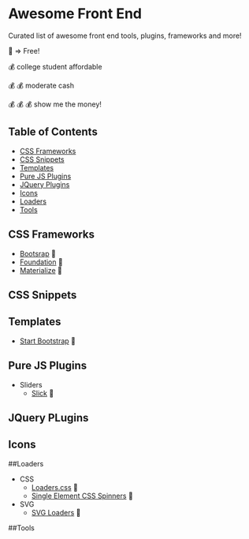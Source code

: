 # Awesome Front End
Curated list of awesome front end tools, plugins, frameworks and more!

:gift_heart: => Free!

:moneybag: college student affordable

:moneybag: :moneybag: moderate cash

:moneybag: :moneybag: :moneybag: show me the money!


## Table of Contents

- [CSS Frameworks](#css-frameworks)
- [CSS Snippets](#css-snippets)
- [Templates](#templates)
- [Pure JS Plugins](#pure-js-plugins)
- [JQuery Plugins](#jquery-plugins)
- [Icons](#icons)
- [Loaders](#loaders)
- [Tools](#tools)

## CSS Frameworks
- [Bootsrap](https://github.com/twbs/bootstrap) :gift_heart:
- [Foundation](https://github.com/zurb/foundation) :gift_heart:
- [Materialize](https://github.com/Dogfalo/materialize) :gift_heart:

## CSS Snippets


## Templates
- [Start Bootstrap](http://startbootstrap.com/) :gift_heart:

## Pure JS Plugins
- Sliders
  * [Slick](https://github.com/kenwheeler/slick) :gift_heart:

## JQuery PLugins


## Icons


##Loaders
- CSS
  * [Loaders.css](https://github.com/ConnorAtherton/loaders.css) :gift_heart:
  * [Single Element CSS Spinners](https://github.com/lukehaas/css-loaders) :gift_heart:
- SVG
  * [SVG Loaders](https://github.com/SamHerbert/SVG-Loaders) :gift_heart:

##Tools
